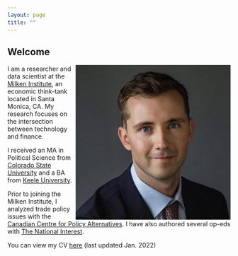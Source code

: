 ```yaml
---
layout: page
title: ""
---
```


## Welcome

<img style="float: right;" src="assets/BenjaminSmithHeadshot.jpeg" width="350" height="350">

I am a researcher and data scientist at the [Milken Institute](https://milkeninstitute.org/), an economic think-tank located in Santa Monica, CA. My research focuses on the intersection between technology and finance.

I received an MA in Political Science from [Colorado State University](https://www.colostate.edu/) and a BA from [Keele University](https://www.keele.ac.uk/).

Prior to joining the Milken Institute, I analyzed trade policy issues with the [Canadian Centre for Policy Alternatives](https://www.policyalternatives.ca/). I have also authored several op-eds with [The National Interest](https://nationalinterest.org/). 

You can view my CV [here](assets/BenjaminSmithCV_Jan_22.pdf) (last updated Jan. 2022)
